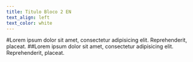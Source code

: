 ```yaml
---
title: Titulo Bloco 2 EN
text_align: left
text_color: white
---
```


#Lorem ipsum dolor sit amet, consectetur adipisicing elit. Reprehenderit, placeat.
##Lorem ipsum dolor sit amet, consectetur adipisicing elit. Reprehenderit, placeat.